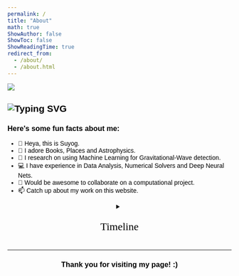 ```yaml
---
permalink: /
title: "About"
math: true
ShowAuthor: false
ShowToc: false
ShowReadingTime: true
redirect_from: 
  - /about/
  - /about.html
---
```


![](/images/suyog-ueno-dslr-pic-by-vivi-cropped.jpeg)


![Typing SVG](https://readme-typing-svg.herokuapp.com?font=Tangerine&color=36454F&size=50&duration=5500&width=600&height=75&center=true&repeat=true&lines=Heya!+This+is+Suyog!;I'm+an+aspiring+Astrophysicist!;I+love+Books!;I'm+an+avid+Traveller!)
---

<!--$$f(x) = \alpha$$-->

<h3> Here's some fun facts about me: </h3>

- 👋 Heya, this is Suyog.
- 👀 I adore Books, Places and Astrophysics.
- 🌱 I research on using Machine Learning for Gravitational-Wave detection.
- 💻 I have experience in Data Analysis, Numerical Solvers and Deep Neural Nets.
- 💞️ Would be awesome to collaborate on a computational project.
- 📫 Catch up about my work on this website.

<!-- Wobble Text -->
<style type="text/css" media="screen">
.wobble {
  font-size: 20px;
  color: #A52A2A;
  font-weight: bold;
  display: inline-block;
}

@keyframes wobb {
  0%, 100%   {transform: translateY(0px)}
  25%  {transform: translateY(-3px)}
  75%  {transform: translateY(3px)}
}

.wobble span {
  animation-name: wobb;
  animation-iteration-count: infinite;
  animation-timing-function: linear;
  animation-duration: 400ms;
  display: inline-block;
  transform: translateY(0px);
}

.spacer {
  height: 100px;
}

.text {
	padding: 0.5rem;
	vertical-align: middle;
	display: inline-block;
}
</style>

<!-- wobble class needs to be defined before the JS code that makes the text wobble, and there seems to be a problem with the word spacing with,
Okay, I slightly modified the JS code to have word wobbling instead of individual letters and then added spacing between the returned wobbling words.
See and experiment: https://codepen.io/queenadreena/pen/oKGyYq
hmm... the hyperlink doesn't work when wobbling :(
okay, I did plethora of things, but on webpage upload the wobbling stops and it doens't seem to be a `table` env problem. So, let's not have this up on the webpage for now.
And also, perhaps, having this manual public isn't the best of the ideas, that Ueda-san can be nasty, when she wants to be, haha!
-->
<!--
<div class="wobble_container">
<div class="wobble">RESCEU  Admin  Manual  (English)</div>
<div class="text">
	<span style="font-size:50px;"> &#9758; </span>
</div>
<div class="text">
	<a style="font-size: 30px;" href="https://www.dropbox.com/scl/fi/99f7j738igzathsmx80fx/RESCEU-Adminitrative-Procedure-Manual-English.pdf?rlkey=2pbwv4jpqwul0kppqsowkw77k&dl=0">click here!</a>
</div>
<script>
// Create array of any elements with "wobble" class
const all = document.querySelectorAll('.wobble');
// Iterate through each "wobble"
all.forEach(el => {
  // Get the text content of the element
  let text = el.textContent;
  // Create an array of separate letters
  text = text.split("");
  // Iterate through each letter and give it its own span element and individual animation delay offset
  const textCode = text.map((x, idx) => {
    let delay = (idx + 1) * 50;
    return `<span style="animation-delay: ${delay}ms">${x}</span>`;
  })
  // replace the element's html with our dynamically created html
  el.innerHTML = textCode.join(" ");
});
</script>
</div>
-->


<!-- Timeline -->

<div style="object-position:center; text-align:center">
<details>
	<summary>
	<p style="text-align:center; font-family:mistral; font-size:24px">
	  Timeline
	</p>
	</summary>

<style type="text/css" media="screen">
   @import url(https://fonts.googleapis.com/css?family=Raleway:400,900);

body{
  font-family: 'Raleway', sans-serif;
  color: black;
}

header h1{
  text-align: center;
  font-weight: bold;
  margin-top: 0;
}
  
 header p{
   text-align: center;
   margin-bottom: 0;
 }

.hexa{
  border: 0px;
  float: left;
  text-align: center;
  height: 35px;
  width: 60px;
  font-size: 22px;
  background: #973939;
  color: #973939;
  position: relative;
  margin-top: 15px;
}

.hexa:before{
  content: ""; 
  position: absolute; 
  left: 0; 
  width: 0; 
  height: 0;
  border-bottom: 15px solid #973939;
  border-left: 30px solid transparent;
  border-right: 30px solid transparent;
  top: -15px;
}

.hexa:after{
  content: ""; 
  position: absolute; 
  left: 0; 
  width: 0; 
  height: 0;
  border-left: 30px solid transparent;
  border-right: 30px solid transparent;
  border-top: 15px solid #973939;
  bottom: -15px;
}

.timeline {
  position: relative;
  padding: 0;
  width: 100%;
  margin-top: 20px;
  list-style-type: none;
}

.timeline:before {
  position: absolute;
  left: 50%;
  top: 0;
  content: ' ';
  display: block;
  width: 2px;
  height: 100%;
  margin-left: -1px;
  background: rgb(213,213,213);
  background: -moz-linear-gradient(top, rgba(213,213,213,0) 0%, rgb(213,213,213) 8%, rgb(213,213,213) 92%, rgba(213,213,213,0) 100%);
  background: -webkit-gradient(linear, left top, left bottom, color-stop(0%,rgba(30,87,153,1)), color-stop(100%,rgba(125,185,232,1)));
  background: -webkit-linear-gradient(top, rgba(213,213,213,0) 0%, rgb(213,213,213) 8%, rgb(213,213,213) 92%, rgba(213,213,213,0) 100%);
  background: -o-linear-gradient(top, rgba(213,213,213,0) 0%, rgb(213,213,213) 8%, rgb(213,213,213) 92%, rgba(213,213,213,0) 100%);
  background: -ms-linear-gradient(top, rgba(213,213,213,0) 0%, rgb(213,213,213) 8%, rgb(213,213,213) 92%, rgba(213,213,213,0) 100%);
  background: linear-gradient(to bottom, rgba(213,213,213,0) 0%, rgb(213,213,213) 8%, rgb(213,213,213) 92%, rgba(213,213,213,0) 100%);
  z-index: 5;
}

.timeline li {
  padding: 2em 0;
}

.timeline .hexa{
  width: 16px;
  height: 10px;
  position: absolute;
  background: #973939;
  z-index: 5;
  left: 0;
  right: 0;
  margin-left:auto;
  margin-right:auto;
  top: -30px;
  margin-top: 0;
}

.timeline .hexa:before {
  border-bottom: 4px solid #973939;
  border-left-width: 8px;
  border-right-width: 8px;
  top: -4px;
}

.timeline .hexa:after {
  border-left-width: 8px;
  border-right-width: 8px;
  border-top: 4px solid #973939;
  bottom: -4px;
}

.direction-l,
.direction-r {
  float: none;
  width: 100%;
  text-align: center;
}

.flag-wrapper {
  text-align: center;
  position: relative;
}

.flag {
  position: relative;
  display: inline;
  background: rgb(255,255,255);
  font-weight: 600;
  z-index: 15;
  padding: 6px 10px;
  text-align: left;
  border-radius: 5px;
}

.direction-l .flag:after,
.direction-r .flag:after {
  content: "";
  position: absolute;
  left: 50%;
  top: -15px;
  height: 0;
  width: 0;
  margin-left: -8px;
  border: solid transparent;
  border-bottom-color: rgb(255,255,255);
  border-width: 8px;
  pointer-events: none;
}

.direction-l .flag {
  -webkit-box-shadow: -1px 1px 1px rgba(0,0,0,0.15), 0 0 1px rgba(0,0,0,0.15);
  -moz-box-shadow: -1px 1px 1px rgba(0,0,0,0.15), 0 0 1px rgba(0,0,0,0.15);
  box-shadow: -1px 1px 1px rgba(0,0,0,0.15), 0 0 1px rgba(0,0,0,0.15);
}

.direction-r .flag {
  -webkit-box-shadow: 1px 1px 1px rgba(0,0,0,0.15), 0 0 1px rgba(0,0,0,0.15);
  -moz-box-shadow: 1px 1px 1px rgba(0,0,0,0.15), 0 0 1px rgba(0,0,0,0.15);
  box-shadow: 1px 1px 1px rgba(0,0,0,0.15), 0 0 1px rgba(0,0,0,0.15);
}

.time-wrapper {
  display: block;
  position: relative;
  margin: 4px 0 0 0;
  z-index: 14;
  line-height: 1em;
  vertical-align: middle;
  color: #fff;
}

.direction-l .time-wrapper {
  float: none;
}

.direction-r .time-wrapper {
  float: none;
}

.time {
  background: #973939;
  display: inline-block;
  padding: 8px;
}

.desc {
  position: relative;
  margin: 1em 0 0 0;
  padding: 1em;
  background: rgb(254,254,254);
  -webkit-box-shadow: 0 0 1px rgba(0,0,0,0.20);
  -moz-box-shadow: 0 0 1px rgba(0,0,0,0.20);
  box-shadow: 0 0 1px rgba(0,0,0,0.20);
  z-index: 15;
}

.direction-l .desc,
.direction-r .desc {
  position: relative;
  margin: 1em 1em 0 1em;
  padding: 1em;
  z-index: 15;
}

@media(min-width: 768px){
  .timeline {
    width: 660px;
    margin: 0 auto;
    margin-top: 20px;
  }

  .timeline li:after {
    content: "";
    display: block;
    height: 0;
    clear: both;
    visibility: hidden;
  }
  
  .timeline .hexa {
    left: -28px;
    right: auto;
    top: 8px;
  }

  .timeline .direction-l .hexa {
    left: auto;
    right: -28px;
  }

  .direction-l {
    position: relative;
    width: 310px;
    float: left;
    text-align: right;
  }

  .direction-r {
    position: relative;
    width: 310px;
    float: right;
    text-align: left;
  }

  .flag-wrapper {
    display: inline-block;
  }
  
  .flag {
    font-size: 18px;
  }

  .direction-l .flag:after {
    left: auto;
    right: -16px;
    top: 50%;
    margin-top: -8px;
    border: solid transparent;
    border-left-color: rgb(254,254,254);
    border-width: 8px;
  }

  .direction-r .flag:after {
    top: 50%;
    margin-top: -8px;
    border: solid transparent;
    border-right-color: rgb(254,254,254);
    border-width: 8px;
    left: -8px;
  }

  .time-wrapper {
    display: inline;
    vertical-align: middle;
    margin: 0;
  }

  .direction-l .time-wrapper {
    float: left;
  }

  .direction-r .time-wrapper {
    float: right;
  }

  .time {
    padding: 5px 10px;
  }

  .direction-r .desc {
    margin: 1em 0 0 0.75em;
  }
}

@media(min-width: 992px){
  .timeline {
    width: 800px;
    margin: 0 auto;
    margin-top: 20px;
  }

  .direction-l {
    position: relative;
    width: 380px;
    float: left;
    text-align: right;
  }

  .direction-r {
    position: relative;
    width: 380px;
    float: right;
    text-align: left;
  }
}
</style>

<ul class="timeline">
  <li>
    <div class="direction-r">
      <div class="flag-wrapper">
        <span class="hexa"></span>
        <span class="flag"> 
          The University of Tokyo </span>
        <span class="time-wrapper"><span class="time">
          2023 ~ </span></span>
      </div>
      <div class="desc">
      	  PhD in Physics at RESCEU
      </div>
    </div>
  </li>

  <li>
    <div class="direction-l">
      <div class="flag-wrapper">
        <span class="hexa"></span>
        <span class="flag"> 
          The University of Tokyo </span>
        <span class="time-wrapper"><span class="time">
          2021 – 2023 </span></span>
      </div>
      <div class="desc">
      	  MSc in Physics at ICRR
      </div>
    </div>
  </li>
  
  <li>
    <div class="direction-r">
      <div class="flag-wrapper">
        <span class="hexa"></span>
        <span class="flag"> 
          TIFR, Mumbai </span>
        <span class="time-wrapper"><span class="time">
          2020/11 – 2021/04 </span></span>
      </div>
      <div class="desc">
      	  Project Associate in the Helioseismology lab
      </div>
    </div>
  </li>

  <li>
    <div class="direction-l">
      <div class="flag-wrapper">
        <span class="hexa"></span>
        <span class="flag"> 
          IIITDM Kancheepuram, Chennai </span>
        <span class="time-wrapper"><span class="time">
          2016 – 2020 </span></span>
      </div>
      <div class="desc">
      	  BTech in Mechanical Engineering, Design and Manufacturing
      </div>
    </div>
  </li>

  <li>
    <div class="direction-r">
      <div class="flag-wrapper">
        <span class="hexa"></span>
        <span class="flag"> 
          Montfort School, Mandla </span>
        <span class="time-wrapper"><span class="time">
          2002 – 2016 </span></span>
      </div>
      <div class="desc">
      	 High School Graduation, majoring in Science      
      </div>
    </div>
  </li>
</ul>


</details>
</div>

---


<h3> <p style="text-align: center;"> Thank you for visiting my page! :) </p> </h3>

